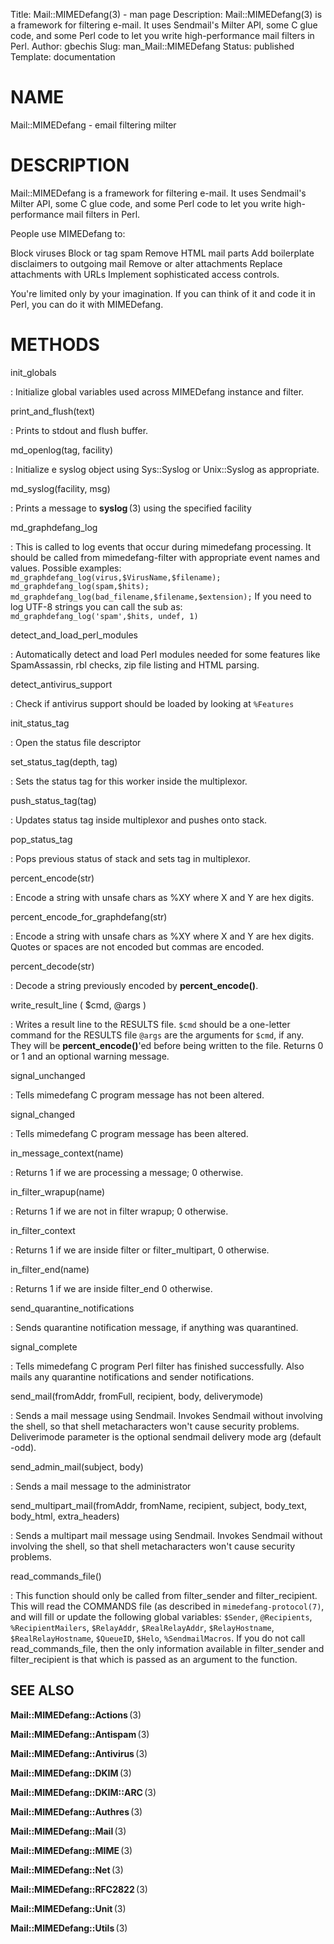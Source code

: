 Title: Mail::MIMEDefang(3) - man page
Description: Mail::MIMEDefang(3) is a framework for filtering e-mail. It uses Sendmail's Milter API, some C glue code, and some Perl code to let you write high-performance mail filters in Perl.
Author: gbechis
Slug: man_Mail::MIMEDefang
Status: published
Template: documentation

# NAME

Mail::MIMEDefang - email filtering milter

# DESCRIPTION

Mail::MIMEDefang is a framework for filtering e-mail. It uses
Sendmail\'s Milter API, some C glue code, and some Perl code to let you
write high-performance mail filters in Perl.

People use MIMEDefang to:

Block viruses Block or tag spam Remove HTML mail parts Add boilerplate
disclaimers to outgoing mail Remove or alter attachments Replace
attachments with URLs Implement sophisticated access controls.

You\'re limited only by your imagination. If you can think of it and
code it in Perl, you can do it with MIMEDefang.

# METHODS

init_globals

:   Initialize global variables used across MIMEDefang instance and
    filter.

print_and_flush(text)

:   Prints to stdout and flush buffer.

md_openlog(tag, facility)

:   Initialize e syslog object using Sys::Syslog or Unix::Syslog as
    appropriate.

md_syslog(facility, msg)

:   Prints a message to **syslog** (3) using the specified facility

md_graphdefang_log

:   This is called to log events that occur during mimedefang
    processing. It should be called from mimedefang-filter with
    appropriate event names and values.
    Possible examples:
    `md_graphdefang_log(virus,$VirusName,$filename);`
    `md_graphdefang_log(spam,$hits);`
    `md_graphdefang_log(bad_filename,$filename,$extension);`
    If you need to log UTF-8 strings you can call the sub as:
    `md_graphdefang_log('spam',$hits, undef, 1)`

detect_and_load_perl_modules

:   Automatically detect and load Perl modules needed for some features
    like SpamAssassin, rbl checks, zip file listing and HTML parsing.

detect_antivirus_support

:   Check if antivirus support should be loaded by looking at
    `%Features`

init_status_tag

:   Open the status file descriptor

set_status_tag(depth, tag)

:   Sets the status tag for this worker inside the multiplexor.

push_status_tag(tag)

:   Updates status tag inside multiplexor and pushes onto stack.

pop_status_tag

:   Pops previous status of stack and sets tag in multiplexor.

percent_encode(str)

:   Encode a string with unsafe chars as %XY where X and Y are hex
    digits.

percent_encode_for_graphdefang(str)

:   Encode a string with unsafe chars as %XY where X and Y are hex
    digits. Quotes or spaces are not encoded but commas are encoded.

percent_decode(str)

:   Decode a string previously encoded by **percent_encode()**.

write_result_line ( $cmd, @args )

:   Writes a result line to the RESULTS file. `$cmd` should be a
    one-letter command for the RESULTS file `@args` are the arguments
    for `$cmd`, if any.
    They will be **percent_encode()**'ed before
    being written to the file. Returns 0 or 1 and an optional warning
    message.

signal_unchanged

:   Tells mimedefang C program message has not been altered.

signal_changed

:   Tells mimedefang C program message has been altered.

in_message_context(name)

:   Returns 1 if we are processing a message; 0 otherwise.

in_filter_wrapup(name)

:   Returns 1 if we are not in filter wrapup; 0 otherwise.

in_filter_context

:   Returns 1 if we are inside filter or filter_multipart, 0 otherwise.

in_filter_end(name)

:   Returns 1 if we are inside filter_end 0 otherwise.

send_quarantine_notifications

:   Sends quarantine notification message, if anything was quarantined.

signal_complete

:   Tells mimedefang C program Perl filter has finished successfully.
    Also mails any quarantine notifications and sender notifications.

send_mail(fromAddr, fromFull, recipient, body, deliverymode)

:   Sends a mail message using Sendmail. Invokes Sendmail without
    involving the shell, so that shell metacharacters won't cause
    security problems.
    Deliverimode parameter is the optional sendmail
    delivery mode arg (default -odd).

send_admin_mail(subject, body)

:   Sends a mail message to the administrator

send_multipart_mail(fromAddr, fromName, recipient, subject, body_text, body_html, extra_headers)

:   Sends a multipart mail message using Sendmail.
    Invokes Sendmail without involving the shell, so that shell metacharacters won't cause security problems.

read_commands_file()

:   This function should only be called from filter_sender and
    filter_recipient.
    This will read the COMMANDS file (as described in `mimedefang-protocol(7)`,
    and will fill or update the following global variables: `$Sender`, `@Recipients`, `%RecipientMailers`,
    `$RelayAddr`, `$RealRelayAddr`, `$RelayHostname`, `$RealRelayHostname`,
    `$QueueID`, `$Helo`, `%SendmailMacros`.
    If you do not call read_commands_file, then the only information
    available in filter_sender and filter_recipient is that
    which is passed as an argument to the function.

## SEE ALSO

**Mail::MIMEDefang::Actions** (3)

**Mail::MIMEDefang::Antispam** (3)

**Mail::MIMEDefang::Antivirus** (3)

**Mail::MIMEDefang::DKIM** (3)

**Mail::MIMEDefang::DKIM::ARC** (3)

**Mail::MIMEDefang::Authres** (3)

**Mail::MIMEDefang::Mail** (3)

**Mail::MIMEDefang::MIME** (3)

**Mail::MIMEDefang::Net** (3)

**Mail::MIMEDefang::RFC2822** (3)

**Mail::MIMEDefang::Unit** (3)

**Mail::MIMEDefang::Utils** (3)
